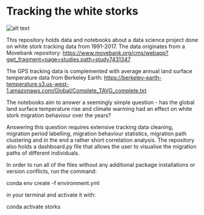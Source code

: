 # Tracking the white storks

![alt text](https://flightforsurvival.org/wp-content/uploads/2020/09/White-Stork-cDave-Walker_Birdlife-Cyprus_August-2020-scaled.jpg)

This repository holds data and notebooks about a data science project done on white stork tracking data from 1991-2017. The data originates from a Movebank repository: https://www.movebank.org/cms/webapp?gwt_fragment=page=studies,path=study7431347

The GPS tracking data is complemented with average annual land surface temperature data from Berkeley Earth: https://berkeley-earth-temperature.s3.us-west-1.amazonaws.com/Global/Complete_TAVG_complete.txt

The notebooks aim to answer a seemingly simple question - has the global land surface temperature rise and climate warming had an effect on white stork migration behaviour over the years?

Answering this question requires extensive tracking data cleaning, migration period labelling, migration behaviour statistics, migration path clustering and in the end a rather short correlation analysis. The repository also holds a dashboard.py file that allows the user to visualise the migration paths of different individuals.

In order to run all of the files without any additional package installations or version conflicts, run the command:

conda env create -f environment.yml

in your terminal and activate it with:

conda activate storks
